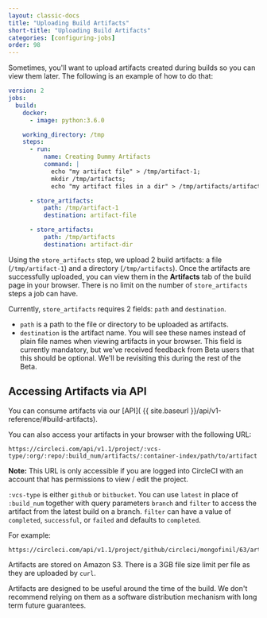 ```yaml
---
layout: classic-docs
title: "Uploading Build Artifacts"
short-title: "Uploading Build Artifacts"
categories: [configuring-jobs]
order: 98
---
```


Sometimes, you'll want to upload artifacts created during builds so you can view them later. The following is an example of how to do that:

```YAML
version: 2
jobs:
  build:
    docker:
      - image: python:3.6.0

    working_directory: /tmp
    steps:
      - run:
          name: Creating Dummy Artifacts
          command: |
            echo "my artifact file" > /tmp/artifact-1;
            mkdir /tmp/artifacts;
            echo "my artifact files in a dir" > /tmp/artifacts/artifact-2;

      - store_artifacts:
          path: /tmp/artifact-1
          destination: artifact-file

      - store_artifacts:
          path: /tmp/artifacts
          destination: artifact-dir
```

Using the `store_artifacts` step, we upload 2 build artifacts: a file (`/tmp/artifact-1`) and a directory (`/tmp/artifacts`). Once the artifacts are successfully uploaded, you can view them in the **Artifacts** tab of the build page in your browser. There is no limit on the  number of `store_artifacts` steps a job can have.

Currently, `store_artifacts` requires 2 fields: `path` and `destination`.

  - `path` is a path to the file or directory to be uploaded as artifacts.
  - `destination` is the artifact name. You will see these names instead of plain file names when viewing artifacts in your browser. This field is currently mandatory, but we've received feedback from Beta users that this should be optional. We'll be revisiting this during the rest of the Beta.

## Accessing Artifacts via API

You can consume artifacts via our [API]( {{ site.baseurl }}/api/v1-reference/#build-artifacts).

You can also access your artifacts in your browser with the following URL:

```
https://circleci.com/api/v1.1/project/:vcs-type/:org/:repo/:build_num/artifacts/:container-index/path/to/artifact
```

**Note:** This URL is only accessible if you are logged into CircleCI with an account that has permissions to view / edit the project.

`:vcs-type` is either `github` or `bitbucket`. You can use `latest` in place of `:build_num` together with query parameters `branch` and `filter` to access the artifact from the latest build on a branch. `filter` can have a value of `completed`, `successful`, or `failed` and defaults to `completed`.

For example:

```
https://circleci.com/api/v1.1/project/github/circleci/mongofinil/63/artifacts/0/$CIRCLE_ARTIFACTS/hello.txt
```

Artifacts are stored on Amazon S3. There is a 3GB file size limit per file as they are uploaded by `curl`.

Artifacts are designed to be useful around the time of the build. We don't recommend relying on them as a software distribution mechanism with long term future guarantees.
